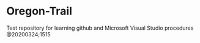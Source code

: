 # Oregon-Trail
Test repository for learning github and Microsoft Visual Studio procedures
@20200324;1515
